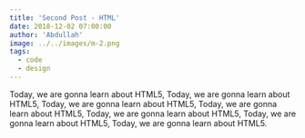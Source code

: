 ```yaml
---
title: 'Second Post - HTML'
date: 2018-12-02 07:00:00
author: 'Abdullah'
image: ../../images/m-2.png
tags:
  - code
  - design
---
```


Today, we are gonna learn about HTML5, Today, we are gonna learn about HTML5, Today, we are gonna learn about HTML5, Today, we are gonna learn about HTML5, Today, we are gonna learn about HTML5, Today, we are gonna learn about HTML5, Today, we are gonna learn about HTML5.
